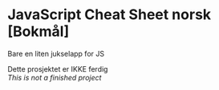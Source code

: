 # JavaScript Cheat Sheet norsk [Bokmål]
Bare en liten jukselapp for JS


Dette prosjektet er IKKE ferdig
<br>
*This is not a finished project*
